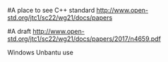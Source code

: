 #A place to see C++ standard 
http://www.open-std.org/jtc1/sc22/wg21/docs/papers

#A draft
http://www.open-std.org/jtc1/sc22/wg21/docs/papers/2017/n4659.pdf

Windows Unbantu use

